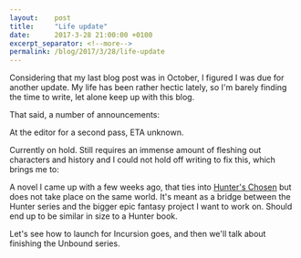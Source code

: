 ```yaml
---
layout:    post
title:     "Life update"
date:      2017-3-28 21:00:00 +0100
excerpt_separator: <!--more-->
permalink: /blog/2017/3/28/life-update
---
```


Considering that my last blog post was in October, I figured I was due for another update. My life has been rather hectic lately, so I'm barely finding the time to write, let alone keep up with this blog.

That said, a number of announcements:



<!--more-->At the editor for a second pass, ETA unknown.


Currently on hold. Still requires an immense amount of fleshing out characters and history and I could not hold off writing to fix this, which brings me to:


A novel I came up with a few weeks ago, that ties into [Hunter's Chosen](/books/hunters-chosen.html) but does not take place on the same world. It's meant as a bridge between the Hunter series and the bigger epic fantasy project I want to work on. Should end up to be similar in size to a Hunter book.


Let's see how to launch for Incursion goes, and then we'll talk about finishing the Unbound series.